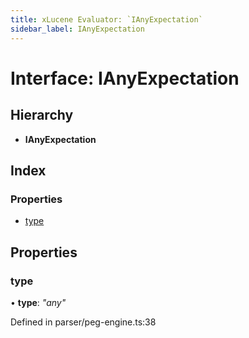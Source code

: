 ```yaml
---
title: xLucene Evaluator: `IAnyExpectation`
sidebar_label: IAnyExpectation
---
```


# Interface: IAnyExpectation

## Hierarchy

* **IAnyExpectation**

## Index

### Properties

* [type](ianyexpectation.md#type)

## Properties

###  type

• **type**: *"any"*

Defined in parser/peg-engine.ts:38
